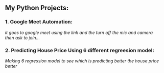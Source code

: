 ## My Python Projects:

### **1. Google Meet Automation:**  
*it goes to google meet using the link and the turn off the mic and camera then ask to join...*

### **2. Predicting House Price Using 6 different regreesion model:**  
*Making 6 regression model to see which is predicting better the house price better*

